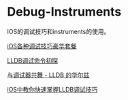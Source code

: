 # Debug-Instruments
IOS的调试技巧和instruments的使用。

[iOS各种调试技巧豪华套餐](http://www.cnblogs.com/daiweilai/p/4421340.html)

[LLDB调试命令初探](http://www.starfelix.com/blog/2014/03/17/lldbdiao-shi-ming-ling-chu-tan/)

[与调试器共舞 - LLDB 的华尔兹](http://objccn.io/issue-19-2/)

[iOS中教你快速掌握LLDB调试技巧](http://m.blog.csdn.net/article/details?id=51316510&from=timeline&isappinstalled=0)

